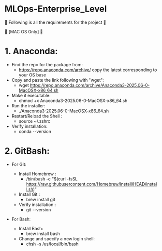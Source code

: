 # MLOps-Enterprise_Level

🚀 Following is all the requirements for the project 🚀 

 [MAC OS Only] 

# 1. Anaconda:
 - Find the repo for the package from: 
    - https://repo.anaconda.com/archive/ copy the latest corresponding to your OS base
 - Copy and paste the link following with "wget":
    - wget https://repo.anaconda.com/archive/Anaconda3-2025.06-0-MacOSX-x86_64.sh
 - Make it executable:
    - chmod +x Anaconda3-2025.06-0-MacOSX-x86_64.sh
 - Run the installer:
    - ./Anaconda3-2025.06-0-MacOSX-x86_64.sh
 - Restart/Reload the Shell :
    - source ~/.zshrc
 - Verify installation: 
    - conda --version

# 2. GitBash:

- For Git:
    - Install Homebrew :
        - /bin/bash -c "$(curl -fsSL https://raw.githubusercontent.com/Homebrew/install/HEAD/install.sh)"
    - Install Git :
        - brew install git
    - Verify installation :
        - git --version

- For Bash:
    - Install Bash:
        - brew install bash
    - Change and specify a new login shell:
        - chsh -s /us/local/bin/bash